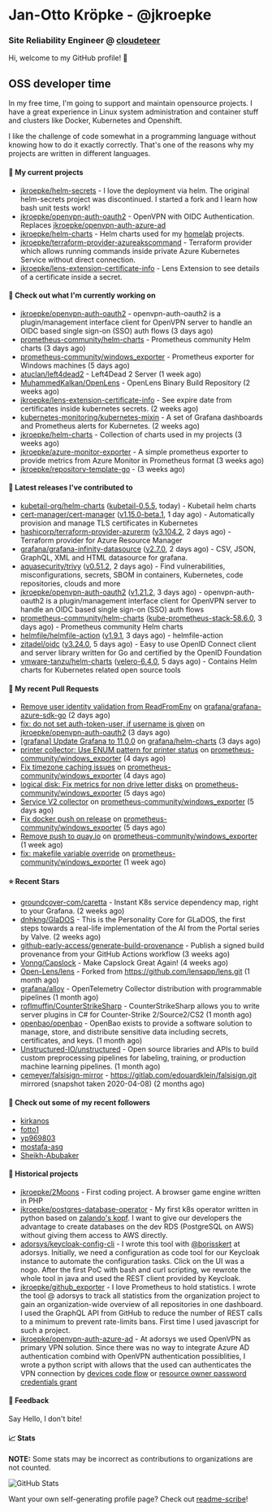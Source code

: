 # Jan-Otto Kröpke - @jkroepke
### Site Reliability Engineer @ [cloudeteer](https://cloudeteer.de/)

Hi, welcome to my GitHub profile! 👋

## OSS developer time
In my free time, I'm going to support and maintain opensource projects. I have a great experience in Linux system administration and container stuff and clusters like Docker, Kubernetes and Openshift.

I like the challenge of code somewhat in a programming language without knowing how to do it exactly correctly. That's one of the reasons why my projects are written in different languages.

#### 🌱 My current projects
- [jkroepke/helm-secrets](https://github.com/jkroepke/helm-secrets) - I love the deployment via helm. The original helm-secrets project was discontinued. I started a fork and I learn how bash unit tests work!
- [jkroepke/openvpn-auth-oauth2](https://github.com/jkroepke/openvpn-auth-oauth2) - OpenVPN with OIDC Authentication. Replaces  [jkroepke/openvpn-auth-azure-ad](https://github.com/jkroepke/openvpn-auth-azure-ad) 
- [jkroepke/helm-charts](https://github.com/jkroepke/helm-charts) - Helm charts used for my [homelab](https://github.com/jkroepke/homelab) projects.
- [jkroepke/terraform-provider-azureakscommand](https://github.com/jkroepke/terraform-provider-azureakscommand) - Terraform provider which allows running commands inside private Azure Kubernetes Service without direct connection.
- [jkroepke/lens-extension-certificate-info](https://github.com/jkroepke/lens-extension-certificate-info) - Lens Extension to see details of a certificate inside a secret.

#### 👷 Check out what I'm currently working on

- [jkroepke/openvpn-auth-oauth2](https://github.com/jkroepke/openvpn-auth-oauth2) - openvpn-auth-oauth2 is a plugin/management interface client for OpenVPN server to handle an OIDC based single sign-on (SSO) auth flows (3 days ago)
- [prometheus-community/helm-charts](https://github.com/prometheus-community/helm-charts) - Prometheus community Helm charts (3 days ago)
- [prometheus-community/windows_exporter](https://github.com/prometheus-community/windows_exporter) - Prometheus exporter for Windows machines (5 days ago)
- [atuclan/left4dead2](https://github.com/atuclan/left4dead2) - Left4Dead 2 Server (1 week ago)
- [MuhammedKalkan/OpenLens](https://github.com/MuhammedKalkan/OpenLens) - OpenLens Binary Build Repository (2 weeks ago)
- [jkroepke/lens-extension-certificate-info](https://github.com/jkroepke/lens-extension-certificate-info) - See expire date from certificates inside kubernetes secrets. (2 weeks ago)
- [kubernetes-monitoring/kubernetes-mixin](https://github.com/kubernetes-monitoring/kubernetes-mixin) -  A set of Grafana dashboards and Prometheus alerts for Kubernetes. (2 weeks ago)
- [jkroepke/helm-charts](https://github.com/jkroepke/helm-charts) - Collection of charts used in my projects (3 weeks ago)
- [jkroepke/azure-monitor-exporter](https://github.com/jkroepke/azure-monitor-exporter) - A simple prometheus exporter to provide metrics from Azure Monitor in Prometheus format (3 weeks ago)
- [jkroepke/repository-template-go](https://github.com/jkroepke/repository-template-go) -  (3 weeks ago)

#### 🔭 Latest releases I've contributed to

- [kubetail-org/helm-charts](https://github.com/kubetail-org/helm-charts) ([kubetail-0.5.5](https://github.com/kubetail-org/helm-charts/releases/tag/kubetail-0.5.5), today) - Kubetail helm charts
- [cert-manager/cert-manager](https://github.com/cert-manager/cert-manager) ([v1.15.0-beta.1](https://github.com/cert-manager/cert-manager/releases/tag/v1.15.0-beta.1), 1 day ago) - Automatically provision and manage TLS certificates in Kubernetes
- [hashicorp/terraform-provider-azurerm](https://github.com/hashicorp/terraform-provider-azurerm) ([v3.104.2](https://github.com/hashicorp/terraform-provider-azurerm/releases/tag/v3.104.2), 2 days ago) - Terraform provider for Azure Resource Manager
- [grafana/grafana-infinity-datasource](https://github.com/grafana/grafana-infinity-datasource) ([v2.7.0](https://github.com/grafana/grafana-infinity-datasource/releases/tag/v2.7.0), 2 days ago) - CSV, JSON, GraphQL, XML and HTML datasource for grafana.
- [aquasecurity/trivy](https://github.com/aquasecurity/trivy) ([v0.51.2](https://github.com/aquasecurity/trivy/releases/tag/v0.51.2), 2 days ago) - Find vulnerabilities, misconfigurations, secrets, SBOM in containers, Kubernetes, code repositories, clouds and more
- [jkroepke/openvpn-auth-oauth2](https://github.com/jkroepke/openvpn-auth-oauth2) ([v1.21.2](https://github.com/jkroepke/openvpn-auth-oauth2/releases/tag/v1.21.2), 3 days ago) - openvpn-auth-oauth2 is a plugin/management interface client for OpenVPN server to handle an OIDC based single sign-on (SSO) auth flows
- [prometheus-community/helm-charts](https://github.com/prometheus-community/helm-charts) ([kube-prometheus-stack-58.6.0](https://github.com/prometheus-community/helm-charts/releases/tag/kube-prometheus-stack-58.6.0), 3 days ago) - Prometheus community Helm charts
- [helmfile/helmfile-action](https://github.com/helmfile/helmfile-action) ([v1.9.1](https://github.com/helmfile/helmfile-action/releases/tag/v1.9.1), 3 days ago) - helmfile-action
- [zitadel/oidc](https://github.com/zitadel/oidc) ([v3.24.0](https://github.com/zitadel/oidc/releases/tag/v3.24.0), 5 days ago) - Easy to use OpenID Connect client and server library written for Go and certified by the OpenID Foundation
- [vmware-tanzu/helm-charts](https://github.com/vmware-tanzu/helm-charts) ([velero-6.4.0](https://github.com/vmware-tanzu/helm-charts/releases/tag/velero-6.4.0), 5 days ago) - Contains Helm charts for Kubernetes related open source tools

#### 🔨 My recent Pull Requests

- [Remove user identity validation from ReadFromEnv](https://github.com/grafana/grafana-azure-sdk-go/pull/144) on [grafana/grafana-azure-sdk-go](https://github.com/grafana/grafana-azure-sdk-go) (2 days ago)
- [fix: do not set auth-token-user, if username is given](https://github.com/jkroepke/openvpn-auth-oauth2/pull/272) on [jkroepke/openvpn-auth-oauth2](https://github.com/jkroepke/openvpn-auth-oauth2) (3 days ago)
- [[grafana] Update Grafana to 11.0.0](https://github.com/grafana/helm-charts/pull/3139) on [grafana/helm-charts](https://github.com/grafana/helm-charts) (3 days ago)
- [printer collector: Use ENUM pattern for printer status](https://github.com/prometheus-community/windows_exporter/pull/1500) on [prometheus-community/windows_exporter](https://github.com/prometheus-community/windows_exporter) (4 days ago)
- [Fix timezone caching issues](https://github.com/prometheus-community/windows_exporter/pull/1499) on [prometheus-community/windows_exporter](https://github.com/prometheus-community/windows_exporter) (4 days ago)
- [logical disk: Fix metrics for non drive letter disks](https://github.com/prometheus-community/windows_exporter/pull/1498) on [prometheus-community/windows_exporter](https://github.com/prometheus-community/windows_exporter) (5 days ago)
- [Service V2 collector](https://github.com/prometheus-community/windows_exporter/pull/1497) on [prometheus-community/windows_exporter](https://github.com/prometheus-community/windows_exporter) (5 days ago)
- [Fix docker push on release](https://github.com/prometheus-community/windows_exporter/pull/1496) on [prometheus-community/windows_exporter](https://github.com/prometheus-community/windows_exporter) (5 days ago)
- [Remove push to quay.io](https://github.com/prometheus-community/windows_exporter/pull/1490) on [prometheus-community/windows_exporter](https://github.com/prometheus-community/windows_exporter) (1 week ago)
- [fix: makefile variable override](https://github.com/prometheus-community/windows_exporter/pull/1482) on [prometheus-community/windows_exporter](https://github.com/prometheus-community/windows_exporter) (1 week ago)

#### ⭐ Recent Stars

- [groundcover-com/caretta](https://github.com/groundcover-com/caretta) - Instant K8s service dependency map, right to your Grafana. (2 weeks ago)
- [dnhkng/GlaDOS](https://github.com/dnhkng/GlaDOS) - This is the Personality Core for GLaDOS, the first steps towards a real-life implementation of the AI from the Portal series by Valve. (2 weeks ago)
- [github-early-access/generate-build-provenance](https://github.com/github-early-access/generate-build-provenance) - Publish a signed build provenance from your GitHub Actions workflow (3 weeks ago)
- [Vonng/Capslock](https://github.com/Vonng/Capslock) - Make Capslock Great Again! (4 weeks ago)
- [Open-Lens/lens](https://github.com/Open-Lens/lens) - Forked from https://github.com/lensapp/lens.git (1 month ago)
- [grafana/alloy](https://github.com/grafana/alloy) - OpenTelemetry Collector distribution with programmable pipelines (1 month ago)
- [roflmuffin/CounterStrikeSharp](https://github.com/roflmuffin/CounterStrikeSharp) - CounterStrikeSharp allows you to write server plugins in C# for Counter-Strike 2/Source2/CS2 (1 month ago)
- [openbao/openbao](https://github.com/openbao/openbao) - OpenBao exists to provide a software solution to manage, store, and distribute sensitive data including secrets, certificates, and keys. (1 month ago)
- [Unstructured-IO/unstructured](https://github.com/Unstructured-IO/unstructured) - Open source libraries and APIs to build custom preprocessing pipelines for labeling, training, or production machine learning pipelines.  (1 month ago)
- [cemeyer/falsisign-mirror](https://github.com/cemeyer/falsisign-mirror) - https://gitlab.com/edouardklein/falsisign.git mirrored (snapshot taken 2020-04-08) (2 months ago)

#### 👯 Check out some of my recent followers

- [kirkanos](https://github.com/kirkanos)
- [fotto1](https://github.com/fotto1)
- [yp969803](https://github.com/yp969803)
- [mostafa-asg](https://github.com/mostafa-asg)
- [Sheikh-Abubaker](https://github.com/Sheikh-Abubaker)

#### 📜 Historical projects
- [jkroepke/2Moons](https://github.com/jkroepke/2Moons) - First coding project. A browser game engine written in PHP
- [jkroepke/postgres-database-operator](https://github.com/jkroepke/postgres-database-operator) - My first k8s operator written in python based on [zalando's kopf](https://github.com/zalando-incubator/kopf). I want to give our developers the advantage to create databases on the dev RDS (PostgreSQL on AWS) without giving them access to AWS directly.
- [adorsys/keycloak-config-cli](https://github.com/adorsys/keycloak-config-cli) - I wrote this tool with [@borisskert](https://github.com/borisskert) at adorsys. Initially, we need a configuration as code tool for our Keycloak instance to automate the configuration tasks. Click on the UI was a nogo. After the first PoC with bash and curl scripting, we rewrote the whole tool in java and used the REST client provided by Keycloak.
- [jkroepke/github_exporter](https://github.com/jkroepke/github_exporter) - I love Prometheus to hold statistics. I wrote the tool @ adorsys to track all statistics from the organization project to gain an organization-wide overview of all repositories in one dashboard. I used the GraphQL API from GitHub to reduce the number of REST calls to a minimum to prevent rate-limits bans. First time I used javascript for such a project.
- [jkroepke/openvpn-auth-azure-ad](https://github.com/jkroepke/openvpn-auth-azure-ad) - At adorsys we used OpenVPN as primary VPN solution. Since there was no way to integrate Azure AD authentication combind with OpenVPN authentication possiblities, I wrote a python script with allows that the used can authenticates the VPN connection by [devices code flow](https://docs.microsoft.com/en-us/azure/active-directory/develop/v2-oauth2-device-code) or [resource owner password credentials grant](https://docs.microsoft.com/en-us/azure/active-directory/develop/v2-oauth-ropc)

#### 💬 Feedback

Say Hello, I don't bite!

#### 📈 Stats

**NOTE:** Some stats may be incorrect as contributions to organizations
are not counted.

![GitHub Stats](https://github-readme-stats.vercel.app/api?username=jkroepke&count_private=false&theme=tokyonight&show_icons=true)

Want your own self-generating profile page? Check out [readme-scribe](https://github.com/muesli/readme-scribe)!
